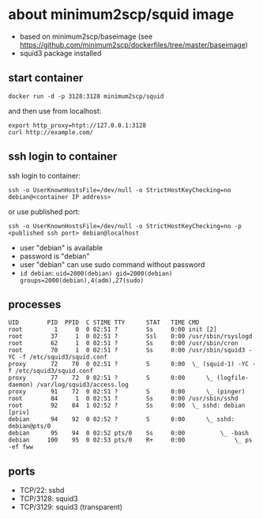 # about minimum2scp/squid image

 * based on minimum2scp/baseimage (see https://github.com/minimum2scp/dockerfiles/tree/master/baseimage)
 * squid3 package installed

## start container

```
docker run -d -p 3128:3128 minimum2scp/squid
```

and then use from localhost:

```
export http_proxy=htpt://127.0.0.1:3128
curl http://example.com/
```

## ssh login to container

ssh login to container:

```
ssh -o UserKnownHostsFile=/dev/null -o StrictHostKeyChecking=no debian@<container IP address>
```

or use published port:

```
ssh -o UserKnownHostsFile=/dev/null -o StrictHostKeyChecking=no -p <published ssh port> debian@localhost
```

 * user "debian" is available
 * password is "debian"
 * user "debian" can use sudo command without password
 * `id debian`: `uid=2000(debian) gid=2000(debian) groups=2000(debian),4(adm),27(sudo)`

## processes

```
UID        PID  PPID  C STIME TTY      STAT   TIME CMD
root         1     0  0 02:51 ?        Ss     0:00 init [2]
root        37     1  0 02:51 ?        Ssl    0:00 /usr/sbin/rsyslogd
root        62     1  0 02:51 ?        Ss     0:00 /usr/sbin/cron
root        70     1  0 02:51 ?        Ss     0:00 /usr/sbin/squid3 -YC -f /etc/squid3/squid.conf
proxy       72    70  0 02:51 ?        S      0:00  \_ (squid-1) -YC -f /etc/squid3/squid.conf
proxy       77    72  0 02:51 ?        S      0:00      \_ (logfile-daemon) /var/log/squid3/access.log
proxy       91    72  0 02:51 ?        S      0:00      \_ (pinger)
root        84     1  0 02:51 ?        Ss     0:00 /usr/sbin/sshd
root        92    84  1 02:52 ?        Ss     0:00  \_ sshd: debian [priv]
debian      94    92  0 02:52 ?        S      0:00      \_ sshd: debian@pts/0
debian      95    94  0 02:52 pts/0    Ss     0:00          \_ -bash
debian     100    95  0 02:53 pts/0    R+     0:00              \_ ps -ef fww
```

## ports

 * TCP/22: sshd
 * TCP/3128: squid3
 * TCP/3129: squid3 (transparent)

